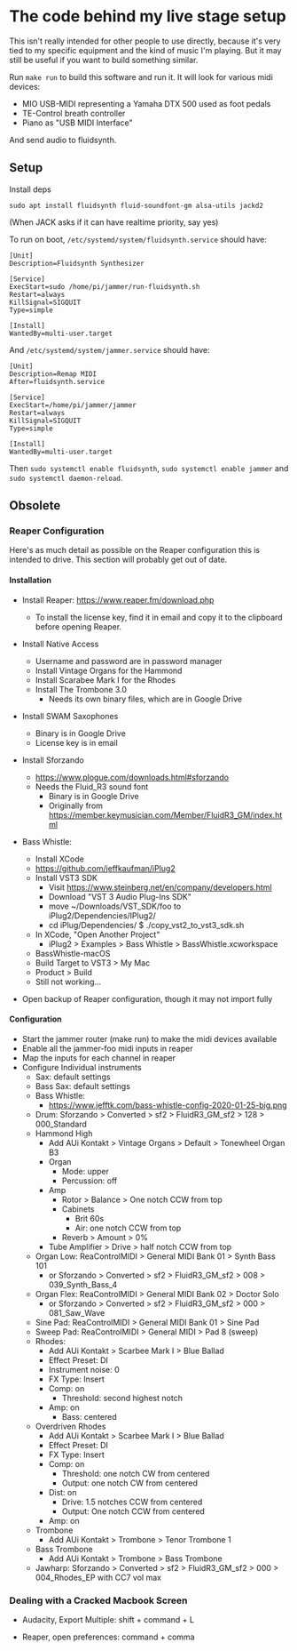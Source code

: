 # The code behind my live stage setup

This isn't really intended for other people to use directly, because it's very
tied to my specific equipment and the kind of music I'm playing.  But it may
still be useful if you want to build something similar.

Run `make run` to build this software and run it.  It will look for various
midi devices:

* MIO USB-MIDI representing a Yamaha DTX 500 used as foot pedals
* TE-Control breath controller
* Piano as "USB MIDI Interface"

And send audio to fluidsynth.

## Setup

Install deps

```
sudo apt install fluidsynth fluid-soundfont-gm alsa-utils jackd2
```

(When JACK asks if it can have realtime priority, say yes)

To run on boot, `/etc/systemd/system/fluidsynth.service` should have:

```
[Unit]
Description=Fluidsynth Synthesizer

[Service]
ExecStart=sudo /home/pi/jammer/run-fluidsynth.sh
Restart=always
KillSignal=SIGQUIT
Type=simple

[Install]
WantedBy=multi-user.target
```

And `/etc/systemd/system/jammer.service` should have:

```
[Unit]
Description=Remap MIDI
After=fluidsynth.service

[Service]
ExecStart=/home/pi/jammer/jammer
Restart=always
KillSignal=SIGQUIT
Type=simple

[Install]
WantedBy=multi-user.target
```

Then `sudo systemctl enable fluidsynth`,
`sudo systemctl enable jammer` and
`sudo systemctl daemon-reload`.

## Obsolete

### Reaper Configuration

Here's as much detail as possible on the Reaper configuration this is
intended to drive.  This section will probably get out of date.

#### Installation

* Install Reaper: https://www.reaper.fm/download.php
  * To install the license key, find it in email and copy it to the
    clipboard before opening Reaper.
* Install Native Access
  * Username and password are in password manager
  * Install Vintage Organs for the Hammond
  * Install Scarabee Mark I for the Rhodes
  * Install The Trombone 3.0
    * Needs its own binary files, which are in Google Drive
* Install SWAM Saxophones
  * Binary is in Google Drive
  * License key is in email
* Install Sforzando
  * https://www.plogue.com/downloads.html#sforzando
  * Needs the Fluid_R3 sound font
    * Binary is in Google Drive
    * Originally from
      https://member.keymusician.com/Member/FluidR3_GM/index.html
* Bass Whistle:
  * Install XCode
  * https://github.com/jeffkaufman/iPlug2
  * Install VST3 SDK
    * Visit https://www.steinberg.net/en/company/developers.html
    * Download "VST 3 Audio Plug-Ins SDK"
    * move ~/Downloads/VST_SDK/foo to iPlug2/Dependencies/IPlug2/
    * cd iPlug/Dependencies/
    $ ./copy_vst2_to_vst3_sdk.sh 
  * In XCode, "Open Another Project"
    * iPlug2 > Examples > Bass Whistle > BassWhistle.xcworkspace
  * BassWhistle-macOS
  * Build Target to VST3 > My Mac
  * Product > Build
  * Still not working...
     
* Open backup of Reaper configuration, though it may not import fully

#### Configuration

* Start the jammer router (make run) to make the midi devices
  available
* Enable all the jammer-foo midi inputs in reaper
* Map the inputs for each channel in reaper
* Configure Individual instruments
  * Sax: default settings
  * Bass Sax: default settings
  * Bass Whistle:
    * https://www.jefftk.com/bass-whistle-config-2020-01-25-big.png
  * Drum: Sforzando > Converted > sf2 > FluidR3_GM_sf2 > 128 > 000_Standard
  * Hammond High
    * Add AUi Kontakt > Vintage Organs > Default > Tonewheel Organ B3
    * Organ
      * Mode: upper
      * Percussion: off
    * Amp
      * Rotor > Balance > One notch CCW from top
      * Cabinets
        * Brit 60s
        * Air: one notch CCW from top
      * Reverb > Amount > 0%
    * Tube Amplifier > Drive > half notch CCW from top
  * Organ Low: ReaControlMIDI > General MIDI Bank 01 > Synth Bass 101
    * or Sforzando > Converted > sf2 > FluidR3_GM_sf2 > 008 > 039_Synth_Bass_4
  * Organ Flex: ReaControlMIDI > General MIDI Bank 02 > Doctor Solo
    * or Sforzando > Converted > sf2 > FluidR3_GM_sf2 > 000 > 081_Saw_Wave
  * Sine Pad: ReaControlMIDI > General MIDI Bank 01 > Sine Pad
  * Sweep Pad: ReaControlMIDI > General MIDI > Pad 8 (sweep)
  * Rhodes:
    * Add AUi Kontakt > Scarbee Mark I > Blue Ballad
    * Effect Preset: DI
    * Instrument noise: 0
    * FX Type: Insert
    * Comp: on
      * Threshold: second highest notch
    * Amp: on
      * Bass: centered
  * Overdriven Rhodes
    * Add AUi Kontakt > Scarbee Mark I > Blue Ballad
    * Effect Preset: DI
    * FX Type: Insert
    * Comp: on
      * Threshold: one notch CW from centered
      * Output: one notch CW from centered
    * Dist: on
      * Drive: 1.5 notches CCW from centered
      * Output: One notch CCW from centered
    * Amp: on
  * Trombone
    * Add AUi Kontakt > Trombone > Tenor Trombone 1
  * Bass Trombone
    * Add AUi Kontakt > Trombone > Bass Trombone
  * Jawharp: Sforzando > Converted > sf2 > FluidR3_GM_sf2 > 000 > 004_Rhodes_EP with CC7 vol max


### Dealing with a Cracked Macbook Screen

* Audacity, Export Multiple: shift + command + L

* Reaper, open preferences: command + comma


 
